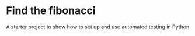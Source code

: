 # Find the fibonacci
A starter project to show how to set up and use automated testing in Python

<!-- ![Tests](https://github.com/Swati-Verma11/Pythonlib_ci/actions/workflows/tests.yml/badge.svg) -->
